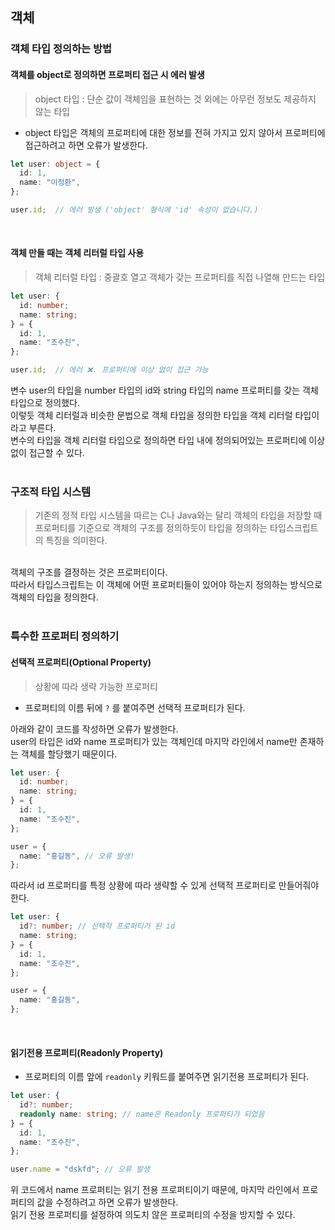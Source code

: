 ## 객체
### 객체 타입 정의하는 방법
#### 객체를 object로 정의하면 프로퍼티 접근 시 에러 발생
> object 타입 : 단순 값이 객체임을 표현하는 것 외에는 아무런 정보도 제공하지 않는 타입
- object 타입은 객체의 프로퍼티에 대한 정보를 전혀 가지고 있지 않아서 프로퍼티에 접근하려고 하면 오류가 발생한다.
```typescript
let user: object = {
  id: 1,
  name: "이정환",
};

user.id;  // 에러 발생 ('object' 형식에 'id' 속성이 없습니다.)
```

<br />

#### 객체 만들 때는 객체 리터럴 타입 사용
> 객체 리터럴 타입 : 중괄호 열고 객체가 갖는 프로퍼티를 직접 나열해 만드는 타입
```typescript
let user: {
  id: number;
  name: string;
} = {
  id: 1,
  name: "조수진",
};

user.id;  // 에러 ❌. 프로퍼티에 이상 없이 접근 가능
```

변수 user의 타입을 number 타입의 id와 string 타입의 name 프로퍼티를 갖는 객체 타입으로 정의했다. <br /> 이렇듯 객체 리터럴과 비슷한 문법으로 객체 타입을 정의한 타입을 객체 리터럴 타입이라고 부른다. <br />
변수의 타입을 객체 리터럴 타입으로 정의하면 타입 내에 정의되어있는 프로퍼티에 이상 없이 접근할 수 있다. <br />
<br />

### 구조적 타입 시스템
> 기존의 정적 타입 시스템을 따르는 C나 Java와는 달리 객체의 타입을 저장할 때 프로퍼티를 기준으로 객체의 구조를 정의하듯이 타입을 정의하는 타입스크립트의 특징을 의미한다.
<br />
객체의 구조를 결정하는 것은 프로퍼티이다. <br />
따라서 타입스크립트는 이 객체에 어떤 프로퍼티들이 있어야 하는지 정의하는 방식으로 객체의 타입을 정의한다. <br />

<br />

### 특수한 프로퍼티 정의하기
#### 선택적 프로퍼티(Optional Property)
> 상황에 따라 생략 가능한 프로퍼티
- 프로퍼티의 이름 뒤에 `?` 를 붙여주면 선택적 프로퍼티가 된다.

아래와 같이 코드를 작성하면 오류가 발생한다. <br />
user의 타입은 id와 name 프로퍼티가 있는 객체인데 마지막 라인에서 name만 존재하는 객체를 할당했기 때문이다.
```typescript
let user: {
  id: number;
  name: string;
} = {
  id: 1,
  name: "조수진",
};

user = {
  name: "홍길동", // 오류 발생!
};
```
따라서 id 프로퍼티를 특정 상황에 따라 생략할 수 있게 선택적 프로퍼티로 만들어줘야 한다.
```typescript
let user: {
  id?: number; // 선택적 프로퍼티가 된 id
  name: string;
} = {
  id: 1,
  name: "조수진",
};

user = {
  name: "홍길동",
};
```

<br />

#### 읽기전용 프로퍼티(Readonly Property)
- 프로퍼티의 이름 앞에 `readonly` 키워드를 붙여주면 읽기전용 프로퍼티가 된다.
```typescript
let user: {
  id?: number;
  readonly name: string; // name은 Readonly 프로퍼티가 되었음
} = {
  id: 1,
  name: "조수진",
};

user.name = "dskfd"; // 오류 발생
```
위 코드에서 name 프로퍼티는 읽기 전용 프로퍼티이기 때문에, 마지막 라인에서 프로퍼티의 값을 수정하려고 하면 오류가 발생한다. <br />
읽기 전용 프로퍼티를 설정하여 의도치 않은 프로퍼티의 수정을 방지할 수 있다.
